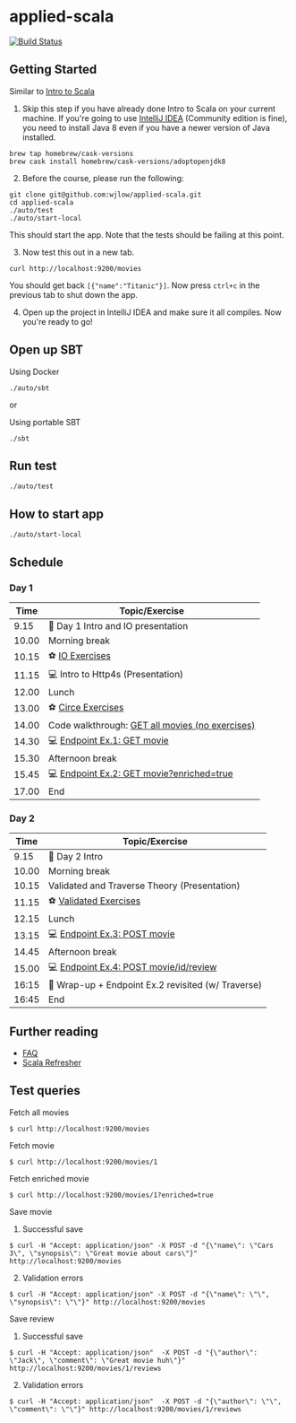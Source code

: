 # applied-scala

[![Build Status](https://travis-ci.org/realestate-com-au/applied-scala.svg?branch=master)](https://travis-ci.org/github/realestate-com-au/applied-scala)

## Getting Started

Similar to [Intro to Scala](https://github.com/wjlow/intro-to-scala#pre-requisites)

1. Skip this step if you have already done Intro to Scala on your current machine. If you're going to use [IntelliJ IDEA](https://www.jetbrains.com/idea/download/) (Community edition is fine), you need to install Java 8 even if you have a newer version of Java installed.

```
brew tap homebrew/cask-versions
brew cask install homebrew/cask-versions/adoptopenjdk8
```

2. Before the course, please run the following:

```
git clone git@github.com:wjlow/applied-scala.git
cd applied-scala
./auto/test
./auto/start-local
```

This should start the app. Note that the tests should be failing at this point.

3. Now test this out in a new tab.

```
curl http://localhost:9200/movies
```

You should get back `[{"name":"Titanic"}]`. Now press `ctrl+c` in the previous tab to shut down the app.

4. Open up the project in IntelliJ IDEA and make sure it all compiles. Now you're ready to go!

## Open up SBT

Using Docker
```
./auto/sbt
```

or

Using portable SBT
```
./sbt
```

## Run test

```
./auto/test
```

## How to start app

```
./auto/start-local
```

## Schedule

### Day 1

| Time  | Topic/Exercise                                                                                                          |
|-------|-------------------------------------------------------------------------------------------------------------------------|
| 9.15  | :microphone: Day 1 Intro and IO presentation                                                                                              |
| 10.00 | Morning break                                                                                                           |
| 10.15 | :soccer: [IO Exercises](src/main/scala/com/reagroup/exercises/io/IOExercises.scala)                                     |
| 11.15 | :computer: Intro to Http4s (Presentation)                                                                               |
| 12.00 | Lunch                                                                                                                   |
| 13.00 | :soccer: [Circe Exercises](src/main/scala/com/reagroup/exercises/circe/CirceExercises.scala)                            |
| 14.00 | Code walkthrough: [GET all movies (no exercises)](src/main/scala/com/reagroup/appliedscala/urls/fetchallmovies)         |
| 14.30 | :computer: [Endpoint Ex.1: GET movie](./src/main/scala/com/reagroup/appliedscala/urls/fetchmovie)                       |
| 15.30 | Afternoon break                                                                                                         |
| 15.45 | :computer: [Endpoint Ex.2: GET movie?enriched=true](./src/main/scala/com/reagroup/appliedscala/urls/fetchenrichedmovie) |
| 17.00 | End                                                                                                                     |

### Day 2

| Time  | Topic/Exercise                                                                                                 |
|-------|----------------------------------------------------------------------------------------------------------------|
| 9.15  | :microphone: Day 2 Intro                                                                                      |
| 10.00 | Morning break                                                                                                  |
| 10.15 | Validated and Traverse Theory (Presentation)                                                                   |
| 11.15 | :soccer: [Validated Exercises](src/main/scala/com/reagroup/exercises/validated/ValidationExercises.scala)      |
| 12.15 | Lunch                                                                                                          |
| 13.15 | :computer: [Endpoint Ex.3: POST movie](./src/main/scala/com/reagroup/appliedscala/urls/savemovie)              |
| 14.45 | Afternoon break                                                                                                |
| 15.00 | :computer: [Endpoint Ex.4: POST movie/id/review](./src/main/scala/com/reagroup/appliedscala/urls/savereview) |
| 16:15 | :microphone: Wrap-up + Endpoint Ex.2 revisited (w/ Traverse)                                                   |
| 16:45 | End     

## Further reading

- [FAQ](docs/faq.md)
- [Scala Refresher](docs/refresher.md)

## Test queries

Fetch all movies
```
$ curl http://localhost:9200/movies
```

Fetch movie
```
$ curl http://localhost:9200/movies/1
```

Fetch enriched movie

```
$ curl http://localhost:9200/movies/1?enriched=true
```

Save movie

1. Successful save
```
$ curl -H "Accept: application/json" -X POST -d "{\"name\": \"Cars 3\", \"synopsis\": \"Great movie about cars\"}" http://localhost:9200/movies
```

2. Validation errors
```
$ curl -H "Accept: application/json" -X POST -d "{\"name\": \"\", \"synopsis\": \"\"}" http://localhost:9200/movies
```

Save review

1. Successful save
```
$ curl -H "Accept: application/json"  -X POST -d "{\"author\": \"Jack\", \"comment\": \"Great movie huh\"}" http://localhost:9200/movies/1/reviews
```

2. Validation errors

```
$ curl -H "Accept: application/json"  -X POST -d "{\"author\": \"\", \"comment\": \"\"}" http://localhost:9200/movies/1/reviews
```
